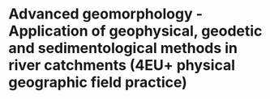 # Advanced geomorphology - Application of geophysical, geodetic and sedimentological methods in river catchments (4EU+ physical geographic field practice)